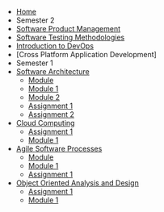 * [Home](./index) 
* Semester 2
* [Software Product Management](./SoftwareProduct/Index)
* [Software Testing Methodologies](./SoftwareTesting/Index)
* [Introduction to DevOps](./Devops/Index)
* [Cross Platform Application Development]
* Semester 1
* [Software Architecture](./SoftwareArchitecture/Index) 
    * [Module](./SoftwareArchitecture/Module) 
    * [Module 1](./SoftwareArchitecture/Module1) 
    * [Module 2](./SoftwareArchitecture/Module2) 
    * [Assignment 1](./SoftwareArchitecture/Assignment1) 
    * [Assignment 2](./SoftwareArchitecture/Assignment2) 
* [Cloud Computing](./Cloud/Index) 
    * [Assignment 1](./Cloud/Assignment1) 
    * [Module 1](./Cloud/Module1) 
* [Agile Software Processes](./Agile/Index) 
    * [Module](./Agile/Module) 
    * [Module 1](./Agile/Module1)    
    * [Assignment 1](./Agile/Assignment1) 
* [Object Oriented Analysis and Design](./OOAD/Index) 
    * [Assignment 1](./OOAD/Assignment1) 
    * [Module 1](./OOAD/Module1) 
    
